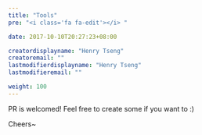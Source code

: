 ```yaml
---
title: "Tools"
pre: "<i class='fa fa-edit'></i> "

date: 2017-10-10T20:27:23+08:00

creatordisplayname: "Henry Tseng"
creatoremail: ""
lastmodifierdisplayname: "Henry Tseng"
lastmodifieremail: ""

weight: 100
---
```


PR is welcomed! Feel free to create some if you want to :)

Cheers~